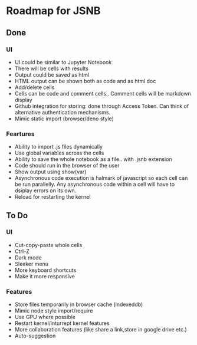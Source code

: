 # Roadmap for JSNB
## Done
### UI
- UI could be similar to Jupyter Notebook
- There will be cells with results
- Output could be saved as html
- HTML output can be shown both as code and as html doc 
- Add/delete cells
- Cells can be code and comment cells.. Comment cells will be markdown display
- Github integration for storing: done through Access Token. Can think of alternative authentication mechanisms.
- Mimic static import (browser/deno style)


### Feartures
- Ability to import .js files dynamically
- Use global variables across the cells
- Ability to save the whole notebook as a file.. with .jsnb extension
- Code should run in the browser of the user
- Show output using show(var)
- Asynchronous code execution is halmark of javascript so each cell can be run parallelly. Any asynchronous code within a cell will have to dsiplay errors on its own.
- Reload for restarting the kernel

## To Do
### UI
- Cut-copy-paste whole cells
- Ctrl-Z
- Dark mode
- Sleeker menu
- More keyboard shortcuts
- Make it more responsive

### Features
- Store files temporarily in browser cache (indexeddb)
- Mimic node style import/require
- Use GPU where possible
- Restart kernel/inturrept kernel features
- More collaboration features (like share a link,store in google drive etc.)
- Auto-suggestion


